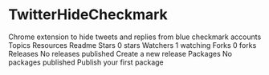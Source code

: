# TwitterHideCheckmark
 Chrome extension to hide tweets and replies from blue checkmark accounts  Topics Resources  Readme Stars  0 stars Watchers  1 watching Forks  0 forks Releases No releases published Create a new release Packages No packages published Publish your first package
